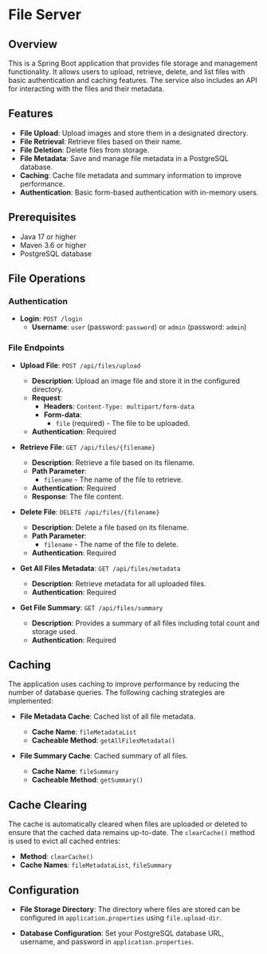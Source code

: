 # File Server

## Overview

This is a Spring Boot application that provides file storage and management functionality. It allows users to upload, retrieve, delete, and list files with basic authentication and caching features. The service also includes an API for interacting with the files and their metadata.

## Features

- **File Upload**: Upload images and store them in a designated directory.
- **File Retrieval**: Retrieve files based on their name.
- **File Deletion**: Delete files from storage.
- **File Metadata**: Save and manage file metadata in a PostgreSQL database.
- **Caching**: Cache file metadata and summary information to improve performance.
- **Authentication**: Basic form-based authentication with in-memory users.

## Prerequisites

- Java 17 or higher
- Maven 3.6 or higher
- PostgreSQL database


## File Operations

### Authentication

- **Login**: `POST /login`
  - **Username**: `user` (password: `password`) or `admin` (password: `admin`)

### File Endpoints

- **Upload File**: `POST /api/files/upload`
  - **Description**: Upload an image file and store it in the configured directory.
  - **Request**:
    - **Headers**: `Content-Type: multipart/form-data`
    - **Form-data**:
      - `file` (required) - The file to be uploaded.
  - **Authentication**: Required

- **Retrieve File**: `GET /api/files/{filename}`
  - **Description**: Retrieve a file based on its filename.
  - **Path Parameter**:
    - `filename` - The name of the file to retrieve.
  - **Authentication**: Required
  - **Response**: The file content.

- **Delete File**: `DELETE /api/files/{filename}`
  - **Description**: Delete a file based on its filename.
  - **Path Parameter**:
    - `filename` - The name of the file to delete.
  - **Authentication**: Required

- **Get All Files Metadata**: `GET /api/files/metadata`
  - **Description**: Retrieve metadata for all uploaded files.
  - **Authentication**: Required

- **Get File Summary**: `GET /api/files/summary`
  - **Description**: Provides a summary of all files including total count and storage used.
  - **Authentication**: Required


## Caching

The application uses caching to improve performance by reducing the number of database queries. The following caching strategies are implemented:

- **File Metadata Cache**: Cached list of all file metadata.
  - **Cache Name**: `fileMetadataList`
  - **Cacheable Method**: `getAllFilesMetadata()`

- **File Summary Cache**: Cached summary of all files.
  - **Cache Name**: `fileSummary`
  - **Cacheable Method**: `getSummary()`

## Cache Clearing

The cache is automatically cleared when files are uploaded or deleted to ensure that the cached data remains up-to-date. The `clearCache()` method is used to evict all cached entries:

- **Method**: `clearCache()`
- **Cache Names**: `fileMetadataList`, `fileSummary`

## Configuration

- **File Storage Directory**: The directory where files are stored can be configured in `application.properties` using `file.upload-dir`.

- **Database Configuration**: Set your PostgreSQL database URL, username, and password in `application.properties`.
